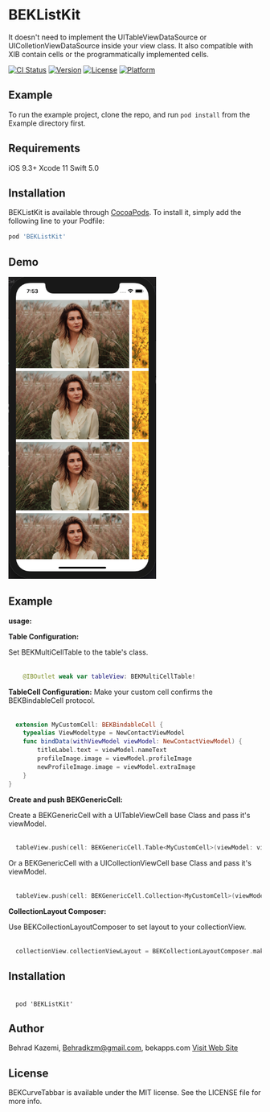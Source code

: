 # BEKListKit

 It doesn't need to implement the UITableViewDataSource or UIColletionViewDataSource inside your view class. It also compatible with XIB contain cells or the programmatically implemented cells.
 
[![CI Status](https://img.shields.io/travis/behrad-kzm/BEKListKit.svg?style=flat)](https://travis-ci.org/behrad-kzm/BEKListKit)
[![Version](https://img.shields.io/cocoapods/v/BEKListKit.svg?style=flat)](https://cocoapods.org/pods/BEKListKit)
[![License](https://img.shields.io/cocoapods/l/BEKListKit.svg?style=flat)](https://cocoapods.org/pods/BEKListKit)
[![Platform](https://img.shields.io/cocoapods/p/BEKListKit.svg?style=flat)](https://cocoapods.org/pods/BEKListKit)

## Example

To run the example project, clone the repo, and run `pod install` from the Example directory first.

## Requirements

iOS 9.3+
Xcode 11
Swift 5.0

## Installation

BEKListKit is available through [CocoaPods](https://cocoapods.org). To install
it, simply add the following line to your Podfile:

```ruby
pod 'BEKListKit'
```
 
## Demo

<img src="Example/BEKListKit/ExampleImage.png" height="600">

## Example

__usage:__

__Table Configuration:__

Set BEKMultiCellTable to the table's class.

```swift

    @IBOutlet weak var tableView: BEKMultiCellTable!

```

__TableCell Configuration:__
Make your custom cell confirms the BEKBindableCell protocol.

```swift

  extension MyCustomCell: BEKBindableCell {    
    typealias ViewModeltype = NewContactViewModel
    func bindData(withViewModel viewModel: NewContactViewModel) {
        titleLabel.text = viewModel.nameText
        profileImage.image = viewModel.profileImage
        newProfileImage.image = viewModel.extraImage
    }
}

```

__Create and push BEKGenericCell:__

Create a BEKGenericCell with a UITableViewCell base Class and pass it's viewModel.
```swift

  tableView.push(cell: BEKGenericCell.Table<MyCustomCell>(viewModel: viewModel))

```

Or a BEKGenericCell with a UICollectionViewCell base Class and pass it's viewModel.
```swift

  tableView.push(cell: BEKGenericCell.Collection<MyCustomCell>(viewModel: viewModel))

```

__CollectionLayout Composer:__

Use BEKCollectionLayoutComposer to set layout to your collectionView.

```swift

  collectionView.collectionViewLayout = BEKCollectionLayoutComposer.makeLayout(ForItemSize: bounds.size, scrollDirection: .horizontal)

```


## Installation
```

  pod 'BEKListKit'

```


## Author
Behrad Kazemi, Behradkzm@gmail.com, bekapps.com
<a href="https://bekapps.com"> Visit Web Site </a>
## License

BEKCurveTabbar is available under the MIT license. See the LICENSE file for more info.

